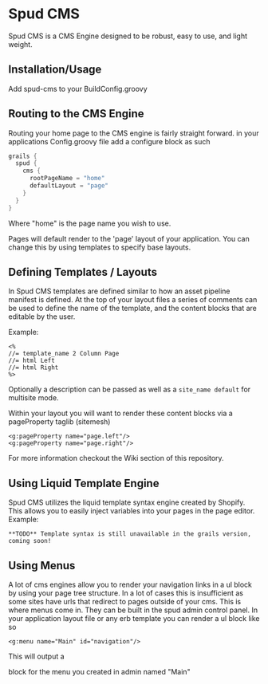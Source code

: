 Spud CMS
========

Spud CMS is a CMS Engine designed to be robust, easy to use, and light weight.


Installation/Usage
------------------

Add spud-cms to your BuildConfig.groovy

Routing to the CMS Engine
--------------------------
Routing your home page to the CMS engine is fairly straight forward.
in your applications Config.groovy file add a configure block as such

```groovy
grails {
  spud {
    cms {
      rootPageName = "home"
      defaultLayout = "page"
    }
  }
}
```


Where "home" is the page name you wish to use.

Pages will default render to the 'page' layout of your application. You can change this by using templates to specify base layouts.

Defining Templates / Layouts
----------------------------
In Spud CMS templates are defined similar to how an asset pipeline manifest is defined. At the top of your layout files a series of comments can be used to define the name of the template, and the content blocks that are editable by the user.

Example:

    <%
    //= template_name 2 Column Page
    //= html Left
    //= html Right
    %>

Optionally a description can be passed as well as a `site_name default` for multisite mode.

Within your layout you will want to render these content blocks via a pageProperty taglib (sitemesh)

```
<g:pageProperty name="page.left"/>
<g:pageProperty name="page.right"/>
```

For more information checkout the Wiki section of this repository.


Using Liquid Template Engine
----------------------------
Spud CMS utilizes the liquid template syntax engine created by Shopify. This allows you to easily inject variables into your pages in the page editor. Example:

    **TODO** Template syntax is still unavailable in the grails version, coming soon!

Using Menus
-----------
A lot of cms engines allow you to render your navigation links in a ul block by using your page tree structure. In a lot of cases this is insufficient as some sites have urls that redirect to pages outside of your cms. This is where menus come in. They can be built in the spud admin control panel.
In your application layout file or any erb template you can render a ul block like so

    <g:menu name="Main" id="navigation"/>

This will output a <ul id="navigation"></ul> block for the menu you created in admin named "Main"


